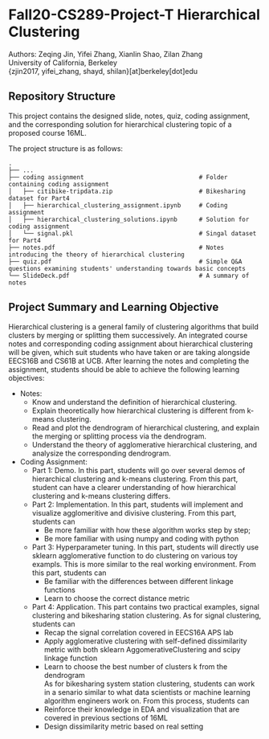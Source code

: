 # Fall20-CS289-Project-T   Hierarchical Clustering
Authors: Zeqing Jin, Yifei Zhang, Xianlin Shao, Zilan Zhang  
University of California, Berkeley   
{zjin2017, yifei_zhang, shayd, shilan}[at]berkeley[dot]edu   

## Repository Structure

This project contains the designed slide, notes, quiz, coding assignment, and the corresponding solution for hierarchical clustering topic of a proposed course 16ML.

The project structure is as follows:

    .
    ├── ...
    ├── coding assignment                                # Folder containing coding assignment
    │   ├── citibike-tripdata.zip                        # Bikesharing dataset for Part4
    │   ├── hierarchical_clustering_assignment.ipynb     # Coding assignment
    │   ├── hierarchical_clustering_solutions.ipynb      # Solution for coding assignment
    │   └── signal.pkl                                   # Singal dataset for Part4
    ├── notes.pdf                                        # Notes introducing the theory of hierarchical clustering
    ├── quiz.pdf                                         # Simple Q&A questions examining students' understanding towards basic concepts
    └── SlideDeck.pdf                                    # A summary of notes

## Project Summary and Learning Objective
Hierarchical clustering is a general family of clustering algorithms that build clusters by merging or splitting them successively. An integrated course notes and corresponding coding assignment about hierarchical clustering will be given, which suit students who have taken or are taking alongside EECS16B and CS61B at UCB. After learning the notes and completing the assignment, students should be able to achieve the following learning objectives:
- Notes:
	-  Know and understand the definition of hierarchical clustering.
	-  Explain theoretically how hierarchical clustering is different from k-means clustering.
	- Read and plot the dendrogram of hierarchical clustering, and explain the merging or splitting process via the dendrogram.
	- Understand the theory of agglomerative hierarchical clustering, and analysize the corresponding dendrogram.
-  Coding Assignment:
	- Part 1: Demo. In this part, students will go over several demos of hierarchical clustering and k-means clustering. From this part, student can have a clearer understanding of how hierarchical clustering and k-means clustering differs. 
	- Part 2: Implementation. In this part, students will implement and visualize agglomeritive and divisive clustering. From this part, students can 
		- Be more familiar with how these algorithm works step by step; 
		- Be more familiar with using numpy and coding with python
	- Part 3: Hyperparameter tuning. In this part, students will directly use sklearn agglomerative function to do clustering on various toy exampls. This is more similar to the real working environment. From this part, students can
		- Be familiar with the differences between different linkage functions
		- Learn to choose the correct distance metric
	- Part 4: Application. This part contains two practical examples, signal clustering and bikesharing station clustering. As for signal clustering, students can
		- Recap the signal correlation covered in EECS16A APS lab
		- Apply agglomerative clustering with self-defined dissimilarity metric with both sklearn AggomerativeClustering and scipy linkage function
		- Learn to choose the best number of clusters k from the dendrogram   
	  As for bikesharing system station clustering, students can work in a senario similar to what data scientists or machine learning algorithm engineers work on. From this process, students can
		- Reinforce their knowledge in EDA and visualization that are covered in previous sections of 16ML
		- Design dissimilarity metric based on real setting
